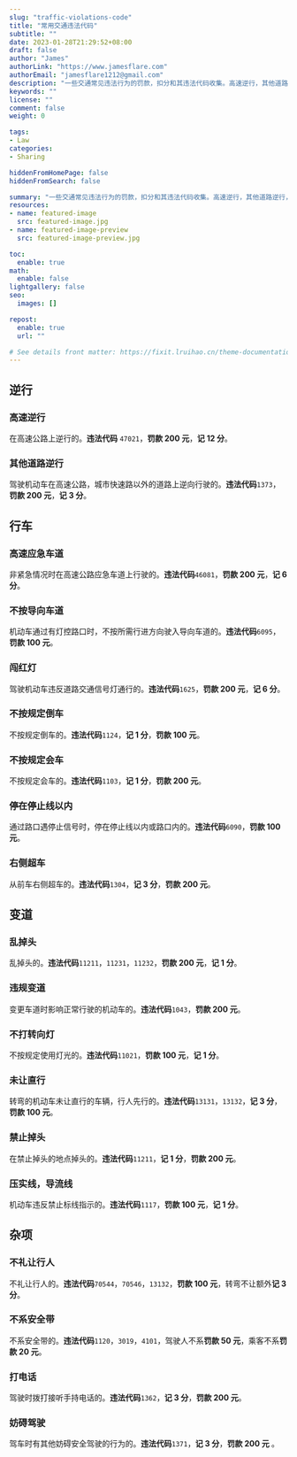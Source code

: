 ```yaml
---
slug: "traffic-violations-code"
title: "常用交通违法代码"
subtitle: ""
date: 2023-01-28T21:29:52+08:00
draft: false
author: "James"
authorLink: "https://www.jamesflare.com"
authorEmail: "jamesflare1212@gmail.com"
description: "一些交通常见违法行为的罚款，扣分和其违法代码收集。高速逆行，其他道路逆行，高速应急车道，不按导向车道，闯红灯，乱掉头，违规变道，不打转向灯，打电话，妨碍驾驶，不系安全带，不按规定使用灯光等"
keywords: ""
license: ""
comment: false
weight: 0

tags:
- Law
categories:
- Sharing

hiddenFromHomePage: false
hiddenFromSearch: false

summary: "一些交通常见违法行为的罚款，扣分和其违法代码收集。高速逆行，其他道路逆行，高速应急车道，不按导向车道，闯红灯，乱掉头，违规变道，不打转向灯，打电话，妨碍驾驶，不系安全带，不按规定使用灯光等"
resources:
- name: featured-image
  src: featured-image.jpg
- name: featured-image-preview
  src: featured-image-preview.jpg

toc:
  enable: true
math:
  enable: false
lightgallery: false
seo:
  images: []

repost:
  enable: true
  url: ""

# See details front matter: https://fixit.lruihao.cn/theme-documentation-content/#front-matter
---
```


## 逆行

### 高速逆行

在高速公路上逆行的。**违法代码** `47021`，**罚款 200 元**，**记 12 分**。

### 其他道路逆行

驾驶机动车在高速公路，城市快速路以外的道路上逆向行驶的。**违法代码**`1373`，**罚款 200 元**，**记 3 分**。

## 行车

### 高速应急车道

非紧急情况时在高速公路应急车道上行驶的。**违法代码**`46081`，**罚款 200 元**，**记 6 分**。

### 不按导向车道

机动车通过有灯控路口时，不按所需行进方向驶入导向车道的。**违法代码**`6095`，**罚款 100 元**。

### 闯红灯

驾驶机动车违反道路交通信号灯通行的。**违法代码**`1625`，**罚款 200 元**，**记 6 分**。

### 不按规定倒车

不按规定倒车的。**违法代码**`1124`，**记 1 分**，**罚款 100 元**。

### 不按规定会车

不按规定会车的。**违法代码**`1103`，**记 1 分**，**罚款 200 元**。

### 停在停止线以内

通过路口遇停止信号时，停在停止线以内或路口内的。**违法代码**`6090`，**罚款 100 元**。

### 右侧超车

从前车右侧超车的。**违法代码**`1304`，**记 3 分**，**罚款 200 元**。

## 变道

### 乱掉头

乱掉头的。**违法代码**`11211`，`11231`，`11232`，**罚款 200 元**，**记 1 分**。

### 违规变道

变更车道时影响正常行驶的机动车的。**违法代码**`1043`，**罚款 200 元**。

### 不打转向灯

不按规定使用灯光的。**违法代码**`11021`，**罚款 100 元**，**记 1 分**。

### 未让直行

转弯的机动车未让直行的车辆，行人先行的。**违法代码**`13131`，`13132`，**记 3 分**，**罚款 100 元**。

### 禁止掉头

在禁止掉头的地点掉头的。**违法代码**`11211`，**记 1 分**，**罚款 200 元**。

### 压实线，导流线

机动车违反禁止标线指示的。**违法代码**`1117`，**罚款 100 元**，**记 1 分**。

## 杂项

### 不礼让行人

不礼让行人的。**违法代码**`70544`，`70546`，`13132`，**罚款 100 元**，转弯不让额外**记 3 分**。

### 不系安全带

不系安全带的。**违法代码**`1120`，`3019`，`4101`，驾驶人不系**罚款 50 元**，乘客不系**罚款 20 元**。

### 打电话

驾驶时拨打接听手持电话的。**违法代码**`1362`，**记 3 分**，**罚款 200 元**。

### 妨碍驾驶

驾车时有其他妨碍安全驾驶的行为的。**违法代码**`1371`，**记 3 分**，**罚款 200 元** 。